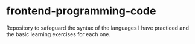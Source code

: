 # frontend-programming-code
Repository to safeguard the syntax of the languages I have practiced and the basic learning exercises for each one.
